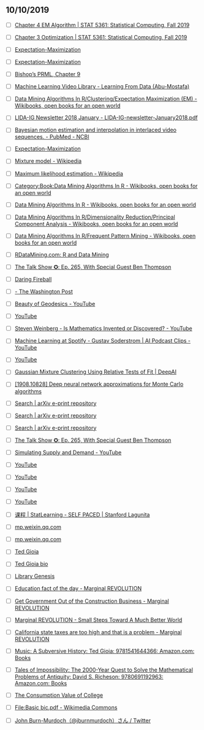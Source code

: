 ## 10/10/2019

- [ ] [Chapter 4 EM Algorithm | STAT 5361: Statistical Computing, Fall 2019](https://jun-yan.github.io/stat-5361/em-algorithm.html#introduction)

- [ ] [Chapter 3 Optimization | STAT 5361: Statistical Computing, Fall 2019](https://jun-yan.github.io/stat-5361/optim.html#mm-algorithm)

- [ ] [Expectation-Maximization](http://www.di.fc.ul.pt/~jpn/r/EM/EM.html)

- [ ] [Expectation-Maximization](http://www.di.fc.ul.pt/~jpn/r/EM/EM.html)

- [ ] [Bishop’s PRML, Chapter 9](http://www.di.fc.ul.pt/~jpn/r/PRML/chapter9.html#em-for-gaussian-mixtures-section-9.2.2)

- [ ] [Machine Learning Video Library - Learning From Data (Abu-Mostafa)](http://work.caltech.edu/library/)

- [ ] [Data Mining Algorithms In R/Clustering/Expectation Maximization (EM) - Wikibooks, open books for an open world](https://en.wikibooks.org/wiki/Data_Mining_Algorithms_In_R/Clustering/Expectation_Maximization_(EM))

- [ ] [LIDA-IG Newsletter 2018 January - LIDA-IG-newsletter-January2018.pdf](chrome-extension://gfbliohnnapiefjpjlpjnehglfpaknnc/pages/pdf_viewer.html?r=https://higherlogicdownload.s3.amazonaws.com/AMSTAT/a8c53bb5-2075-48c8-baae-f2c3ab55357b/UploadedImages/LIDA-IG-newsletter-January2018.pdf)

- [ ] [Bayesian motion estimation and interpolation in interlaced video sequences. - PubMed - NCBI](https://www.ncbi.nlm.nih.gov/pubmed/18282970)

- [ ] [Expectation-Maximization](http://www.di.fc.ul.pt/~jpn/r/EM/EM.html)

- [ ] [Mixture model - Wikipedia](https://en.wikipedia.org/wiki/Mixture_model)

- [ ] [Maximum likelihood estimation - Wikipedia](https://en.wikipedia.org/wiki/Maximum_likelihood_estimation)

- [ ] [Category:Book:Data Mining Algorithms In R - Wikibooks, open books for an open world](https://en.wikibooks.org/wiki/Category:Book:Data_Mining_Algorithms_In_R)

- [ ] [Data Mining Algorithms In R - Wikibooks, open books for an open world](https://en.wikibooks.org/wiki/Data_Mining_Algorithms_In_R)

- [ ] [Data Mining Algorithms In R/Dimensionality Reduction/Principal Component Analysis - Wikibooks, open books for an open world](https://en.wikibooks.org/wiki/Data_Mining_Algorithms_In_R/Dimensionality_Reduction/Principal_Component_Analysis)

- [ ] [Data Mining Algorithms In R/Frequent Pattern Mining - Wikibooks, open books for an open world](https://en.wikibooks.org/wiki/Data_Mining_Algorithms_In_R/Frequent_Pattern_Mining)

- [ ] [RDataMining.com: R and Data Mining](http://www.rdatamining.com/)

- [ ] [The Talk Show ✪: Ep. 265, With Special Guest Ben Thompson](https://daringfireball.net/thetalkshow/2019/10/08/ep-265)

- [ ] [Daring Fireball](https://daringfireball.net/)

- [ ] [- The Washington Post](https://www.washingtonpost.com/gdpr-consent/?destination=%2ftechnology%2f2019%2f10%2f08%2feveryones-airpods-will-die-weve-got-trick-replacing-them%2f%3f)

- [ ] [Beauty of Geodesics - YouTube](https://www.youtube.com/watch?v=NfqrCdAjiks)

- [ ] [YouTube](https://www.youtube.com/watch?v=eQXHc-tJMXM)

- [ ] [Steven Weinberg - Is Mathematics Invented or Discovered? - YouTube](https://www.youtube.com/watch?v=NpMk9G-ddiM)

- [ ] [Machine Learning at Spotify - Gustav Soderstrom | AI Podcast Clips - YouTube](https://www.youtube.com/watch?v=_TWgsvF4hBQ)

- [ ] [YouTube](https://www.youtube.com/watch?v=azXCzI57Yfc)

- [ ] [Gaussian Mixture Clustering Using Relative Tests of Fit | DeepAI](https://deepai.org/publication/gaussian-mixture-clustering-using-relative-tests-of-fit)

- [ ] [[1908.10828] Deep neural network approximations for Monte Carlo algorithms](https://arxiv.org/abs/1908.10828)

- [ ] [Search | arXiv e-print repository](https://arxiv.org/search/math?searchtype=author&query=Grohs%2C+P)

- [ ] [Search | arXiv e-print repository](https://arxiv.org/search/math?searchtype=author&query=Jentzen%2C+A)

- [ ] [Search | arXiv e-print repository](https://arxiv.org/search/math?searchtype=author&query=Salimova%2C+D)

- [ ] [The Talk Show ✪: Ep. 265, With Special Guest Ben Thompson](https://daringfireball.net/thetalkshow/2019/10/08/ep-265)

- [ ] [Simulating Supply and Demand - YouTube](https://www.youtube.com/watch?v=PNtKXWNKGN8)

- [ ] [YouTube](https://www.youtube.com/)

- [ ] [YouTube](https://www.youtube.com/watch?v=NfqrCdAjiks)

- [ ] [YouTube](https://www.youtube.com/watch?v=0jW74lrpeM0)

- [ ] [YouTube](https://www.youtube.com/watch?v=3P8ZIIYgpvc)

- [ ] [课程 | StatLearning - SELF PACED | Stanford Lagunita](https://lagunita.stanford.edu/courses/HumanitiesSciences/StatLearning/Winter2016/course/)

- [ ] [mp.weixin.qq.com](https://mp.weixin.qq.com/s?__biz=MzUyMTY5NDUwOA==&mid=2247496054&idx=1&sn=9f5db3dc2024d65f49c12ac41466e824&chksm=f9d58d35cea20423257e92f39bfaa6c5214517849a5b380c6ccfda696cace40d342e9bef63ba&scene=0&xtrack=1&key=e15c8f28f8704370cbf41b92540b2d404bbea4639db63dcb0dbb99a1ca0a8c1a91e3be6487a9b9a3c800eef5968318ff4d4b828936b92cb30f49c5dc54040be2db4dbf735f0af669c60dd66e8becdf93&ascene=1&uin=NjkwNDI0MjM%3D&devicetype=Windows+10&version=62060833&lang=en&pass_ticket=i87hMwYYaB8IOH7qvEuaYANKmRtLf0050l9%2Fo8UXvR0%3D)

- [ ] [mp.weixin.qq.com](https://mp.weixin.qq.com/s?__biz=MzUyMTY5NDUwOA==&mid=2247496020&idx=1&sn=326138475a015ec9af26273d261c2e7a&chksm=f9d58d17cea20401a629e10abd837aa8a603cb9f4d58b5ba05a2df40124cf7496233840b81ef&scene=0&xtrack=1&key=e15c8f28f8704370441b06d8a9beb0405a0f3b6fde87151b442d534e002a455bcabb19904dcb43e87e63c638049e606c0351caf6bb0687019852cdbbe9db55dd573e633f01c3972bc4bf777aa7f0cf6b&ascene=1&uin=NjkwNDI0MjM%3D&devicetype=Windows+10&version=62060833&lang=en&pass_ticket=i87hMwYYaB8IOH7qvEuaYANKmRtLf0050l9%2Fo8UXvR0%3D)

- [ ] [Ted Gioia](http://tedgioia.com/)

- [ ] [Ted Gioia bio](http://tedgioia.com/TedGioiaBio.html)

- [ ] [Library Genesis](http://libgen.is/search.php?&req=Ted+Gioia&phrase=1&view=simple&column=def&sort=year&sortmode=DESC)

- [ ] [Education fact of the day - Marginal REVOLUTION](https://marginalrevolution.com/marginalrevolution/2019/10/education-fact-of-the-day.html)

- [ ] [Get Government Out of the Construction Business - Marginal REVOLUTION](https://marginalrevolution.com/marginalrevolution/2019/10/get-government-out-of-the-construction-business.html)

- [ ] [Marginal REVOLUTION - Small Steps Toward A Much Better World](https://marginalrevolution.com/)

- [ ] [California state taxes are too high and that is a problem - Marginal REVOLUTION](https://marginalrevolution.com/marginalrevolution/2019/10/california-state-taxes-are-too-high-and-that-is-a-problem.html)

- [ ] [Music: A Subversive History: Ted Gioia: 9781541644366: Amazon.com: Books](https://www.amazon.com/Music-Subversive-History-Ted-Gioia/dp/1541644360/ref=sr_1_1?keywords=ted+gioia&qid=1570558341&sr=8-1/marginalrevol-20)

- [ ] [Tales of Impossibility: The 2000-Year Quest to Solve the Mathematical Problems of Antiquity: David S. Richeson: 9780691192963: Amazon.com: Books](https://www.amazon.com/Tales-Impossibility-2000-Year-Mathematical-Antiquity/dp/0691192960/ref=as_li_ss_tl?keywords=tales+of+impossibility&qid=1570627322&sr=8-1&linkCode=sl1&tag=mfftext-20&linkId=ffb7508a6e534e22a69b7b4b16a335a6&language=en_US)

- [ ] [The Consumption Value of College](https://www.nber.org/papers/w26335#fromrss)

- [ ] [File:Basic bic.pdf - Wikimedia Commons](https://commons.wikimedia.org/wiki/File:Basic_bic.pdf)

- [ ] [John Burn-Murdoch（@jburnmurdoch）さん / Twitter](https://twitter.com/jburnmurdoch)
